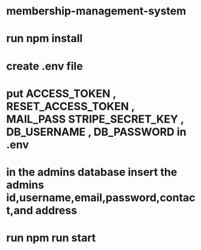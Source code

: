 # membership-management-system


# run npm install
# create .env file
# put ACCESS_TOKEN , RESET_ACCESS_TOKEN , MAIL_PASS STRIPE_SECRET_KEY , DB_USERNAME , DB_PASSWORD in .env

# in the admins database insert the admins id,username,email,password,contact,and address

# run npm run start
